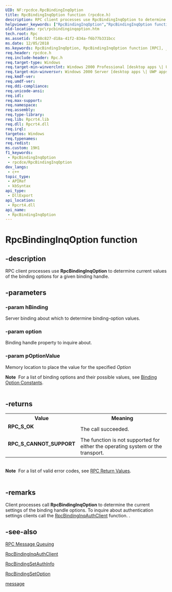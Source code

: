 ```yaml
---
UID: NF:rpcdce.RpcBindingInqOption
title: RpcBindingInqOption function (rpcdce.h)
description: RPC client processes use RpcBindingInqOption to determine current values of the binding options for a given binding handle.
helpviewer_keywords: ["RpcBindingInqOption","RpcBindingInqOption function [RPC]","_rpc_rpcbindinginqoption","rpc.rpcbindinginqoption","rpcdce/RpcBindingInqOption"]
old-location: rpc\rpcbindinginqoption.htm
tech.root: Rpc
ms.assetid: f148c827-d18a-41f2-834a-f6b77b331bcc
ms.date: 12/05/2018
ms.keywords: RpcBindingInqOption, RpcBindingInqOption function [RPC], _rpc_rpcbindinginqoption, rpc.rpcbindinginqoption, rpcdce/RpcBindingInqOption
req.header: rpcdce.h
req.include-header: Rpc.h
req.target-type: Windows
req.target-min-winverclnt: Windows 2000 Professional [desktop apps \| UWP apps]
req.target-min-winversvr: Windows 2000 Server [desktop apps \| UWP apps]
req.kmdf-ver: 
req.umdf-ver: 
req.ddi-compliance: 
req.unicode-ansi: 
req.idl: 
req.max-support: 
req.namespace: 
req.assembly: 
req.type-library: 
req.lib: Rpcrt4.lib
req.dll: Rpcrt4.dll
req.irql: 
targetos: Windows
req.typenames: 
req.redist: 
ms.custom: 19H1
f1_keywords:
 - RpcBindingInqOption
 - rpcdce/RpcBindingInqOption
dev_langs:
 - c++
topic_type:
 - APIRef
 - kbSyntax
api_type:
 - DllExport
api_location:
 - Rpcrt4.dll
api_name:
 - RpcBindingInqOption
---
```


# RpcBindingInqOption function


## -description

RPC client processes use 
<b>RpcBindingInqOption</b> to determine current values of the binding options for a given binding handle.

## -parameters

### -param hBinding

Server binding about which to determine binding-option values.

### -param option

Binding handle property to inquire about.

### -param pOptionValue

Memory location to place the value for the specified <i>Option</i>

<div class="alert"><b>Note</b>  For a list of binding options and their possible values, see 
<a href="https://docs.microsoft.com/windows/desktop/Rpc/binding-option-constants">Binding Option Constants</a>.</div>
<div> </div>

## -returns

<table>
<tr>
<th>Value</th>
<th>Meaning</th>
</tr>
<tr>
<td width="40%">
<dl>
<dt><b>RPC_S_OK</b></dt>
</dl>
</td>
<td width="60%">
The call succeeded.

</td>
</tr>
<tr>
<td width="40%">
<dl>
<dt><b>RPC_S_CANNOT_SUPPORT</b></dt>
</dl>
</td>
<td width="60%">
The function is not supported for either the operating system or the transport.

</td>
</tr>
</table>
 

<div class="alert"><b>Note</b>  For a list of valid error codes, see 
<a href="https://docs.microsoft.com/windows/desktop/Rpc/rpc-return-values">RPC Return Values</a>.</div>
<div> </div>

## -remarks

Client processes call 
<b>RpcBindingInqOption</b> to determine the current settings of the binding handle options. To inquire about authentication settings clients call the 
<a href="https://docs.microsoft.com/windows/desktop/api/rpcdce/nf-rpcdce-rpcbindinginqauthclient">RpcBindingInqAuthClient</a> function. .

## -see-also

<a href="https://docs.microsoft.com/windows/desktop/Rpc/rpc-message-queuing">RPC Message
		  Queuing</a>



<a href="https://docs.microsoft.com/windows/desktop/api/rpcdce/nf-rpcdce-rpcbindinginqauthclient">RpcBindingInqAuthClient</a>



<a href="https://docs.microsoft.com/windows/desktop/api/rpcdce/nf-rpcdce-rpcbindingsetauthinfo">RpcBindingSetAuthInfo</a>



<a href="https://docs.microsoft.com/windows/desktop/api/rpcdce/nf-rpcdce-rpcbindingsetoption">RpcBindingSetOption</a>



<a href="https://docs.microsoft.com/windows/desktop/Midl/message">message</a>

